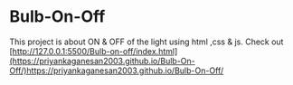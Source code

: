 # Bulb-On-Off
This project is about ON & OFF of the light using html ,css & js.
Check out [http://127.0.0.1:5500/Bulb-on-off/index.html](https://priyankaganesan2003.github.io/Bulb-On-Off/)https://priyankaganesan2003.github.io/Bulb-On-Off/

